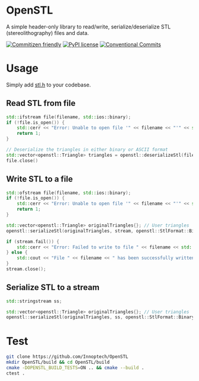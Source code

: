 # OpenSTL
A simple header-only library to read/write, serialize/deserialize STL (stereolithography) files and data.

[![Commitizen friendly](https://img.shields.io/badge/commitizen-friendly-brightgreen.svg)](http://commitizen.github.io/cz-cli/)
[![PyPI license](https://img.shields.io/pypi/l/ansicolortags.svg)](LICENSE)
[![Conventional Commits](https://img.shields.io/badge/Conventional%20Commits-1.0.0-yellow.svg?style=flat-square)](https://conventionalcommits.org)

# Usage
Simply add [stl.h](modules/core/include/openstl/core/stl.h) to your codebase.

## Read STL from file
```c++
std::ifstream file(filename, std::ios::binary);
if (!file.is_open()) {
    std::cerr << "Error: Unable to open file '" << filename << "'" << std::endl;
    return 1;
}

// Deserialize the triangles in either binary or ASCII format
std::vector<openstl::Triangle> triangles = openstl::deserializeStl(file);
file.close()
```

## Write STL to a file
```c++
std::ofstream file(filename, std::ios::binary);
if (!file.is_open()) {
    std::cerr << "Error: Unable to open file '" << filename << "'" << std::endl;
    return 1;
}

std::vector<openstl::Triangle> originalTriangles{}; // User triangles
openstl::serializeStl(originalTriangles, stream, openstl::StlFormat::Binary); // Or StlFormat::ASCII

if (stream.fail()) {
    std::cerr << "Error: Failed to write to file " << filename << std::endl;
} else {
    std::cout << "File " << filename << " has been successfully written." << std::endl;
}
stream.close();
```

## Serialize STL to a stream
```c++
std::stringstream ss;

std::vector<openstl::Triangle> originalTriangles{}; // User triangles
openstl::serializeStl(originalTriangles, ss, openstl::StlFormat::Binary); // Or StlFormat::ASCII
```

# Test
```bash
git clone https://github.com/Innoptech/OpenSTL
mkdir OpenSTL/build && cd OpenSTL/build
cmake -DOPENSTL_BUILD_TESTS=ON .. && cmake --build .
ctest .
```
